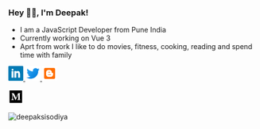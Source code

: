 ### Hey 👋🏽, I'm Deepak!

- I am a JavaScript Developer from Pune India
- Currently working on Vue 3
- Aprt from work I like to do movies, fitness, cooking, reading and spend time with family

<p>
  <a href="https://www.linkedin.com/in/deepaksisodiya/" target="new"><img height="30" src="https://github.com/deepaksisodiya/deepaksisodiya/blob/master/linkedin.png?raw=true">
  </a>
  <a href="https://twitter.com/deepaksisodiya" target="new"><img height="30" src="https://github.com/deepaksisodiya/deepaksisodiya/blob/master/icons8-twitter-48.png?raw=true">
  </a>
  <a href="http://nothingbeyondjavascript.blogspot.com" target="new"><img height="30" src="https://github.com/deepaksisodiya/deepaksisodiya/blob/master/icons8-blogger-48.png?raw=true">
  </a>
  
  <a href="https://medium.com/@deepaksisodiya" target="new"><img height="30" src="https://github.com/deepaksisodiya/deepaksisodiya/blob/master/icons8-medium-monogram-50.png?raw=true">
  </a>
 
</p>

<img src="https://github-readme-stats.vercel.app/api?username=deepaksisodiya&show_icons=true" alt="deepaksisodiya" />
